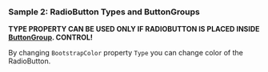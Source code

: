 ### Sample 2: RadioButton Types and ButtonGroups

**TYPE PROPERTY CAN BE USED ONLY IF RADIOBUTTON IS PLACED INSIDE [ButtonGroup](/docs/controls/bootstrap/ButtonGroup). CONTROL!**

By changing `BootstrapColor` property `Type` you can change color of the RadioButton.  